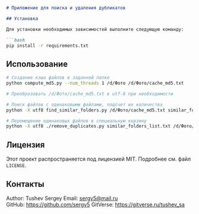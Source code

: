 ```markdown
# Приложение для поиска и удаления дубликатов

## Установка

Для установки необходимых зависимостей выполните следующую команду:

```bash
pip install -r requirements.txt
```

## Использование

```bash
# Создание кэша файлов в заданной папке
python compute_md5.py --num_threads 1 /d/Фото /d/Фото/cache_md5.txt

# Преобразовать /d/Фото/cache_md5.txt в utf-8 при необходимости

# Поиск файлов с одинаковыми файлами, подсчет их количества
python -X utf8 find_similar_folders.py /d/Фото/cache_md5.txt similar_folders_list.txt 

# Перемещение одинаковых файлов в специальную корзину
python -X utf8 ./remove_duplicates.py similar_folders_list.txt /d/Фото/cache_md5.txt
```

## Лицензия

Этот проект распространяется под лицензией MIT. Подробнее см. файл `LICENSE`.

## Контакты

Author: Tushev Sergey
Email: sergy5@mail.ru  
GitHub: https://github.com/sergy5
GitVerse: https://gitverse.ru/tushev_sa
